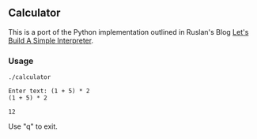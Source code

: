 ## Calculator

This is a port of the Python implementation outlined in Ruslan's Blog [Let's Build A Simple Interpreter](http://ruslanspivak.com/lsbasi-part1/).

### Usage


```
./calculator

Enter text: (1 + 5) * 2
(1 + 5) * 2

12

```

Use "q" to exit.
